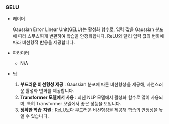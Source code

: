 ### GELU

- 레이어

  Gaussian Error Linear Unit(GELU)는 활성화 함수로, 입력 값을 Gaussian 분포에 따라 스무스하게 변환하여 학습을 안정화합니다. ReLU와 달리 입력 값의 변화에 따라 비선형적 반응을 제공합니다.

- 파라미터

  - N/A

- 팁
  1. **부드러운 비선형성 제공** : Gaussian 분포에 따른 비선형성을 제공해, 자연스러운 활성화 변화를 제공합니다.
  2. **Transformer 모델에서 사용** : 최신 NLP 모델에서 활성화 함수로 많이 사용되며, 특히 Transformer 모델에서 좋은 성능을 보입니다.
  3. **정확한 학습 지원** : ReLU보다 부드러운 비선형성을 제공해 학습의 안정성을 높일 수 있습니다.
